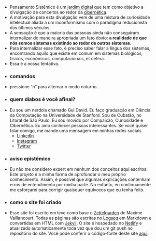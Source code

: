 ---
---

- Pensamento Sistêmico é um [jardim digital](https://medium.com/valter-nascimento-blog/o-que-e-jardim-digital-7029673da847) que tem como objetivo a divulgação de conceitos ao redor da [cibernética](https://en.wikipedia.org/wiki/Cybernetics).
- A motivação para esta divulgação vem de uma mistura de curiosidade intelectual aliada a um inconformismo com o paradigma reducionista dos últimos séculos.
- A sensação é que a maioria das pessoas ainda não conseguiram internalizar de maneira apropriada um fato óbvio: **a realidade de que nós somos sistemas existindo ao redor de outros sistemas**.
- Para internalizar esse fato, é preciso saber falar a língua dos sistemas, encontrando aquilo que existe em comum em sistemas biológicos, físicos, econômicos, computacionais, et cetera.
- Essa é a nossa tentativa.
- ### comandos
- pressione “n” para alternar o modo noturno.
- ### quem diabos é você afinal?
- Eu sou um nerdola chamado Gui David. Eu faço graduação em Ciência da Computação na Universidade de Stanford. Sou de Cubatão, no Litoral de São Paulo. Eu sou movido por Compaixão, Curiosidade e Cibernética. Eu amo conhecer pessoas interessantes. Se você quiser falar comigo, me mande uma mensagem em minhas redes sociais
	- [LinkedIn](LinkedIn.com/gdavidss)
	- [Instagram](Instagram.com/sinalalgedonico)
	- [Twitter](Twitter.com/sinalalgedonico)
- ### aviso epistêmico
- Eu não me considero expert em nenhum dos conceitos aqui escritos. Este projeto é a minha forma de aprofundar o meu próprio conhecimento. Assim, é possível que algumas explicações contenham erros de entendimento por minha parte. No entanto, eu continuamente me esforçarei para corrigir quaisquer equívocos que eu tenha feito.
- ### como o site foi criado
- Esse site foi escrito em teve como base o [Zettelgarden](https://github.com/drawablex86/zettelgarden) de Maxime Vaillancourt. Todas as páginas são escritas no [Logseq](http://logseq.com/) em Markdown e convertidas em HTML com [Jekyll](https://jekyllrb.com/). O site é hospedado no [Netlify](https://app.netlify.com/) e atualizado automaticamente toda vez que dou um git push no repositório do site. Você pode conferir o código-fonte deste site [aqui](https://github.com/gdavidss/sinal_algedonico).